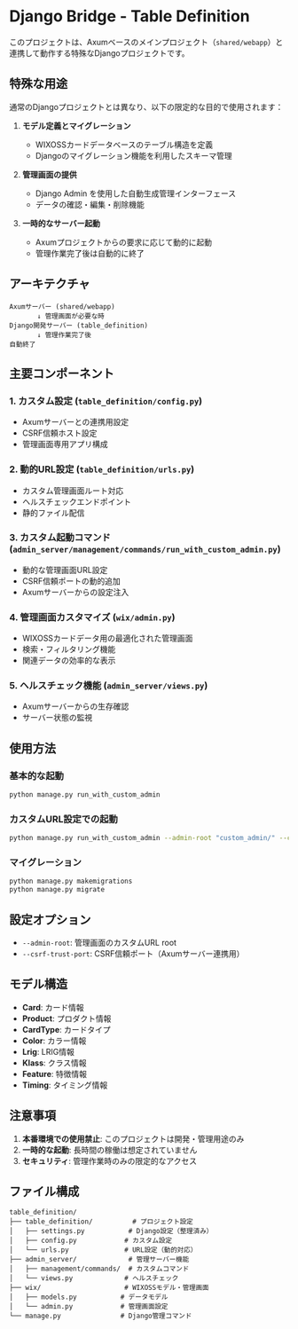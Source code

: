 # Django Bridge - Table Definition

このプロジェクトは、Axumベースのメインプロジェクト（`shared/webapp`）と連携して動作する特殊なDjangoプロジェクトです。

## 特殊な用途

通常のDjangoプロジェクトとは異なり、以下の限定的な目的で使用されます：

1. **モデル定義とマイグレーション**
   - WIXOSSカードデータベースのテーブル構造を定義
   - Djangoのマイグレーション機能を利用したスキーマ管理

2. **管理画面の提供**
   - Django Admin を使用した自動生成管理インターフェース
   - データの確認・編集・削除機能

3. **一時的なサーバー起動**
   - Axumプロジェクトからの要求に応じて動的に起動
   - 管理作業完了後は自動的に終了

## アーキテクチャ

```
Axumサーバー (shared/webapp)
       ↓ 管理画面が必要な時
Django開発サーバー (table_definition)
       ↓ 管理作業完了後
自動終了
```

## 主要コンポーネント

### 1. カスタム設定 (`table_definition/config.py`)
- Axumサーバーとの連携用設定
- CSRF信頼ホスト設定
- 管理画面専用アプリ構成

### 2. 動的URL設定 (`table_definition/urls.py`)
- カスタム管理画面ルート対応
- ヘルスチェックエンドポイント
- 静的ファイル配信

### 3. カスタム起動コマンド (`admin_server/management/commands/run_with_custom_admin.py`)
- 動的な管理画面URL設定
- CSRF信頼ポートの動的追加
- Axumサーバーからの設定注入

### 4. 管理画面カスタマイズ (`wix/admin.py`)
- WIXOSSカードデータ用の最適化された管理画面
- 検索・フィルタリング機能
- 関連データの効率的な表示

### 5. ヘルスチェック機能 (`admin_server/views.py`)
- Axumサーバーからの生存確認
- サーバー状態の監視

## 使用方法

### 基本的な起動
```bash
python manage.py run_with_custom_admin
```

### カスタムURL設定での起動
```bash
python manage.py run_with_custom_admin --admin-root "custom_admin/" --csrf-trust-port 8002
```

### マイグレーション
```bash
python manage.py makemigrations
python manage.py migrate
```

## 設定オプション

- `--admin-root`: 管理画面のカスタムURL root
- `--csrf-trust-port`: CSRF信頼ポート（Axumサーバー連携用）

## モデル構造

- **Card**: カード情報
- **Product**: プロダクト情報
- **CardType**: カードタイプ
- **Color**: カラー情報
- **Lrig**: LRIG情報
- **Klass**: クラス情報
- **Feature**: 特徴情報
- **Timing**: タイミング情報

## 注意事項

1. **本番環境での使用禁止**: このプロジェクトは開発・管理用途のみ
2. **一時的な起動**: 長時間の稼働は想定されていません
3. **セキュリティ**: 管理作業時のみの限定的なアクセス

## ファイル構成

```
table_definition/
├── table_definition/          # プロジェクト設定
│   ├── settings.py           # Django設定（整理済み）
│   ├── config.py            # カスタム設定
│   └── urls.py              # URL設定（動的対応）
├── admin_server/             # 管理サーバー機能
│   ├── management/commands/  # カスタムコマンド
│   └── views.py             # ヘルスチェック
├── wix/                     # WIXOSSモデル・管理画面
│   ├── models.py           # データモデル
│   └── admin.py            # 管理画面設定
└── manage.py               # Django管理コマンド
```